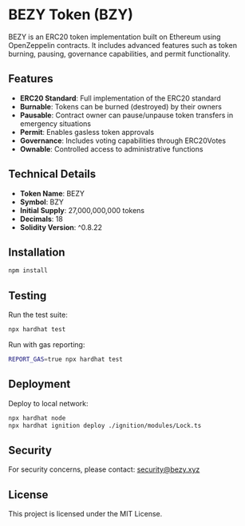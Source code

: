 # BEZY Token (BZY)

BEZY is an ERC20 token implementation built on Ethereum using OpenZeppelin contracts. It includes advanced features such as token burning, pausing, governance capabilities, and permit functionality.

## Features

- **ERC20 Standard**: Full implementation of the ERC20 standard
- **Burnable**: Tokens can be burned (destroyed) by their owners
- **Pausable**: Contract owner can pause/unpause token transfers in emergency situations
- **Permit**: Enables gasless token approvals
- **Governance**: Includes voting capabilities through ERC20Votes
- **Ownable**: Controlled access to administrative functions

## Technical Details

- **Token Name**: BEZY
- **Symbol**: BZY
- **Initial Supply**: 27,000,000,000 tokens
- **Decimals**: 18
- **Solidity Version**: ^0.8.22

## Installation

```bash
npm install
```

## Testing

Run the test suite:

```bash
npx hardhat test
```

Run with gas reporting:

```bash
REPORT_GAS=true npx hardhat test
```

## Deployment

Deploy to local network:

```bash
npx hardhat node
npx hardhat ignition deploy ./ignition/modules/Lock.ts
```

## Security

For security concerns, please contact:
security@bezy.xyz

## License

This project is licensed under the MIT License.
